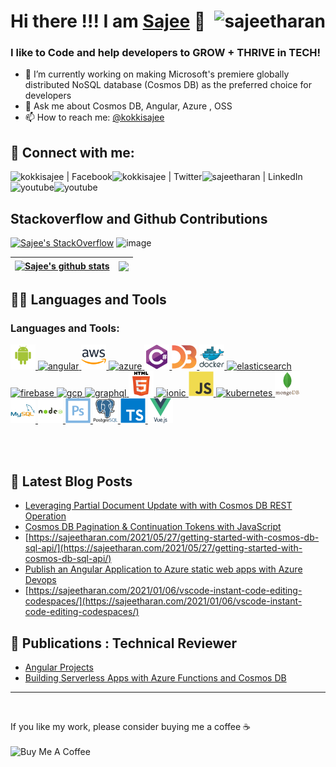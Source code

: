 # Hi there !!! I am [Sajee][website] 👋 <img align="right" src="https://komarev.com/ghpvc/?username=sajeetharan" alt="sajeetharan" />

### I like to Code and help developers to GROW + THRIVE in TECH!

- 🔭 I’m currently working on making Microsoft's premiere globally distributed NoSQL database (Cosmos DB) as the preferred choice for developers
- 💬 Ask me about Cosmos DB, Angular, Azure , OSS
- 📫 How to reach me: [@kokkisajee][twitter]

## 🤝 Connect with me:

[<img align="left" alt="kokkisajee | Facebook" src="https://img.shields.io/badge/Facebook-1877F2?style=for-the-badge&logo=facebook&logoColor=white" />][facebook]
[<img align="left" alt="kokkisajee | Twitter" src="https://img.shields.io/badge/Twitter-1DA1F2?style=for-the-badge&logo=twitter&logoColor=white" />][twitter]
[<img align="left" alt="sajeetharan | LinkedIn" src="https://img.shields.io/badge/LinkedIn-0077B5?style=for-the-badge&logo=linkedin&logoColor=white" />][linkedin]
[<img align="left" alt="youtube" src="https://img.shields.io/badge/Stackoverflow-FF0000?style=for-the-badge&logo=stackoverflow&logoColor=white" />][Stackoverflow]
[<img align="left" alt="youtube" src="https://img.shields.io/badge/YouTube-FF0000?style=for-the-badge&logo=youtube&logoColor=white" />][Youtube]

<br />
<br />

## Stackoverflow and Github Contributions

[![Sajee's StackOverflow](https://github-readme-stackoverflow.vercel.app/?userID=1749403)](https://stackoverflow.com/users/1749403/sajeetharan)
![image](https://user-images.githubusercontent.com/4833351/197402724-782d9286-fe91-48b8-9cef-d5f376c57079.png)


| <a href="https://github.com/Sajeetharan/Sajeetharan"><img align="center" src="https://github-readme-stats.vercel.app/api?username=sajeetharan&show_icons=true&include_all_commits=true&theme=buefy&hide_border=true" alt="Sajee's github stats" /></a> | <a href="https://github.com/Sajeetharan/Sajeetharan"><img align="center" src="https://github-readme-stats.vercel.app/api/top-langs/?username=Sajeetharan&layout=compact&theme=buefy&hide_border=true" /></a> |
| ------------- | ------------- |



## 👨‍💻 Languages and Tools

<h3 align="left">Languages and Tools:</h3>
<p align="left"> <a href="https://developer.android.com" target="_blank" rel="noreferrer"> <img src="https://raw.githubusercontent.com/devicons/devicon/master/icons/android/android-original-wordmark.svg" alt="android" width="40" height="40"/> </a> <a href="https://angular.io" target="_blank" rel="noreferrer"> <img src="https://angular.io/assets/images/logos/angular/angular.svg" alt="angular" width="40" height="40"/> </a> <a href="https://aws.amazon.com" target="_blank" rel="noreferrer"> <img src="https://raw.githubusercontent.com/devicons/devicon/master/icons/amazonwebservices/amazonwebservices-original-wordmark.svg" alt="aws" width="40" height="40"/> </a> <a href="https://azure.microsoft.com/en-in/" target="_blank" rel="noreferrer"> <img src="https://www.vectorlogo.zone/logos/microsoft_azure/microsoft_azure-icon.svg" alt="azure" width="40" height="40"/> </a> <a href="https://www.w3schools.com/cs/" target="_blank" rel="noreferrer"> <img src="https://raw.githubusercontent.com/devicons/devicon/master/icons/csharp/csharp-original.svg" alt="csharp" width="40" height="40"/> </a> <a href="https://d3js.org/" target="_blank" rel="noreferrer"> <img src="https://raw.githubusercontent.com/devicons/devicon/master/icons/d3js/d3js-original.svg" alt="d3js" width="40" height="40"/> </a> <a href="https://www.docker.com/" target="_blank" rel="noreferrer"> <img src="https://raw.githubusercontent.com/devicons/devicon/master/icons/docker/docker-original-wordmark.svg" alt="docker" width="40" height="40"/> </a> <a href="https://www.elastic.co" target="_blank" rel="noreferrer"> <img src="https://www.vectorlogo.zone/logos/elastic/elastic-icon.svg" alt="elasticsearch" width="40" height="40"/> </a> <a href="https://firebase.google.com/" target="_blank" rel="noreferrer"> <img src="https://www.vectorlogo.zone/logos/firebase/firebase-icon.svg" alt="firebase" width="40" height="40"/> </a> <a href="https://cloud.google.com" target="_blank" rel="noreferrer"> <img src="https://www.vectorlogo.zone/logos/google_cloud/google_cloud-icon.svg" alt="gcp" width="40" height="40"/> </a> <a href="https://graphql.org" target="_blank" rel="noreferrer"> <img src="https://www.vectorlogo.zone/logos/graphql/graphql-icon.svg" alt="graphql" width="40" height="40"/> </a> <a href="https://www.w3.org/html/" target="_blank" rel="noreferrer"> <img src="https://raw.githubusercontent.com/devicons/devicon/master/icons/html5/html5-original-wordmark.svg" alt="html5" width="40" height="40"/> </a> <a href="https://ionicframework.com" target="_blank" rel="noreferrer"> <img src="https://upload.wikimedia.org/wikipedia/commons/d/d1/Ionic_Logo.svg" alt="ionic" width="40" height="40"/> </a> <a href="https://developer.mozilla.org/en-US/docs/Web/JavaScript" target="_blank" rel="noreferrer"> <img src="https://raw.githubusercontent.com/devicons/devicon/master/icons/javascript/javascript-original.svg" alt="javascript" width="40" height="40"/> </a> <a href="https://kubernetes.io" target="_blank" rel="noreferrer"> <img src="https://www.vectorlogo.zone/logos/kubernetes/kubernetes-icon.svg" alt="kubernetes" width="40" height="40"/> </a> <a href="https://www.mongodb.com/" target="_blank" rel="noreferrer"> <img src="https://raw.githubusercontent.com/devicons/devicon/master/icons/mongodb/mongodb-original-wordmark.svg" alt="mongodb" width="40" height="40"/> </a> <a href="https://www.mysql.com/" target="_blank" rel="noreferrer"> <img src="https://raw.githubusercontent.com/devicons/devicon/master/icons/mysql/mysql-original-wordmark.svg" alt="mysql" width="40" height="40"/> </a> <a href="https://nodejs.org" target="_blank" rel="noreferrer"> <img src="https://raw.githubusercontent.com/devicons/devicon/master/icons/nodejs/nodejs-original-wordmark.svg" alt="nodejs" width="40" height="40"/> </a> <a href="https://www.photoshop.com/en" target="_blank" rel="noreferrer"> <img src="https://raw.githubusercontent.com/devicons/devicon/master/icons/photoshop/photoshop-line.svg" alt="photoshop" width="40" height="40"/> </a> <a href="https://www.postgresql.org" target="_blank" rel="noreferrer"> <img src="https://raw.githubusercontent.com/devicons/devicon/master/icons/postgresql/postgresql-original-wordmark.svg" alt="postgresql" width="40" height="40"/> </a> <a href="https://www.typescriptlang.org/" target="_blank" rel="noreferrer"> <img src="https://raw.githubusercontent.com/devicons/devicon/master/icons/typescript/typescript-original.svg" alt="typescript" width="40" height="40"/> </a> <a href="https://vuejs.org/" target="_blank" rel="noreferrer"> <img src="https://raw.githubusercontent.com/devicons/devicon/master/icons/vuejs/vuejs-original-wordmark.svg" alt="vuejs" width="40" height="40"/> </a> </p>

<br />
<br />

## 📝 Latest Blog Posts

<!-- BLOG-POST-LIST:START -->
- [Leveraging Partial Document Update with with Cosmos DB REST Operation](https://sajeetharan.com/2022/02/22/leveraging-partial-document-update-with-with-cosmos-db-rest-operation/)
- [Cosmos DB Pagination & Continuation Tokens with JavaScript](https://sajeetharan.com/2022/02/08/cosmos-db-pagination-continuation-tokens-with-javascript/)
- [https://sajeetharan.com/2021/05/27/getting-started-with-cosmos-db-sql-api/](https://sajeetharan.com/2021/05/27/getting-started-with-cosmos-db-sql-api/)
- [Publish an Angular Application to Azure static web apps with Azure Devops](https://sajeetharan.com/2021/04/02/azure-static-web-apps-with-azure-devops/)
- [https://sajeetharan.com/2021/01/06/vscode-instant-code-editing-codespaces/](https://sajeetharan.com/2021/01/06/vscode-instant-code-editing-codespaces/)
<!-- BLOG-POST-LIST:END -->

## 📕 Publications : Technical Reviewer

- [Angular Projects](https://www.amazon.com/gp/product/1838559353/ref=as_li_tl?ie=UTF8&camp=1789&creative=9325&creativeASIN=1838559353&linkCode=as2&tag=angularprojec-20&linkId=872dd8781afb388a8f6e36151db21d40)
- [Building Serverless Apps with Azure Functions and Cosmos DB](https://www.amazon.com/dp/9389328381/ref=sr_1_1?dchild=1&keywords=Building+Serverless+apps+with+Azure+Functions+and+Cosmos+DB+bpb)
---

<br />

If you like my work, please consider buying me a coffee :coffee:
<br />
<br />
[<img align="left" alt="Buy Me A Coffee" height="40" width="160" src="https://img.shields.io/badge/Buy_Me_A_Coffee-FFDD00?style=for-the-badge&logo=buy-me-a-coffee&logoColor=black" />][buy me a coffee]


[website]: https://sajeetharan.com/
[facebook]: https://www.facebook.com/kokkisajee
[twitter]: https://twitter.com/kokkisajee
[linkedin]: https://www.linkedin.com/in/sajeetharan
[youtube]:https://www.youtube.com/c/Sajeetharan
[stackoverflow]:https://stackoverflow.com/users/1749403/sajeetharan
[buy me a coffee]: https://www.buymeacoffee.com/sajeetharan
